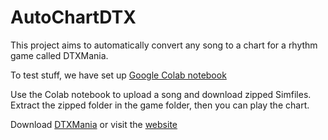 # AutoChartDTX

This project aims to automatically convert any song to a chart for a rhythm game called DTXMania.

To test stuff, we have set up [Google Colab notebook](https://colab.research.google.com/github/Thanyanit-J/AutoChartDTX/blob/main/AutoChart.ipynb)

Use the Colab notebook to upload a song and download zipped Simfiles. Extract the zipped folder in the game folder, then you can play the chart.

Download [DTXMania](https://osdn.net/projects/dtxmania/downloads/76181/DTXMania119%28211020%29_DTXC035%28191001%29.zip/) or visit the [website](https://osdn.net/projects/dtxmania/)
